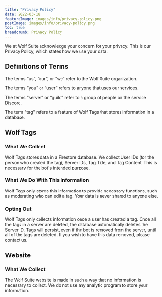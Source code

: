 ```yaml
---
title: "Privacy Policy"
date: 2022-03-18
featureImage: images/info/privacy-policy.png
postImage: images/info/privacy-policy.png
toc: true
breadcrumb: Privacy Policy
---
```

We at Wolf Suite acknowledge your concern for your privacy. This is our Privacy Policy, which states how we use your data.

## Definitions of Terms
The terms “us”, “our”, or “we” refer to the Wolf Suite organization.

The terms “you” or “user” refers to anyone that uses our services.

The terms “server” or “guild” refer to a group of people on the service Discord.

The term "tag" refers to a feature of Wolf Tags that stores information in a database.

## Wolf Tags
### What We Collect
Wolf Tags stores data in a Firestore database. We collect User IDs (for the person who created the tag), Server IDs, Tag Title, and Tag Content. This is necessary for the bot's intended purpose.

### What We Do With This Information
Wolf Tags only stores this information to provide necessary functions, such as moderating who can edit a tag. Your data is never shared to anyone else. 

### Opting Out
Wolf Tags only collects information once a user has created a tag. Once all the tags in a server are deleted, the database automatically deletes the Server ID. Tags will persist, even if the bot is removed from the server, until all of the tags are deleted. If you wish to have this data removed, please contact us.

## Website
### What We Collect
The Wolf Suite website is made in such a way that no information is necessary to collect. We do not use any analytic program to store your information. 
